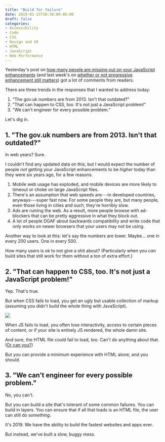 ```yaml
---
title: "Build for failure"
date: 2019-01-15T10:30:00-05:00
draft: false
categories:
- Accessibility
- Code
- CSS
- Design and UX
- HTML
- JavaScript
- Web Performance
---
```


Yesterday's post on [how many people are missing out on your JavaScript enhancements](/does-progressive-enhancement-still-matter/) (and last week's on [whether or not progressive enhancement still matters](/does-progressive-enhancement-still-matter/)) got a lot of comments from readers.

There are three trends in the responses that I wanted to address today:

1. "The gov.uk numbers are from 2013. Isn't that outdated?"
2. "That can happen to CSS, too. It's not just a JavaScript problem!"
3. "We can't engineer for every possible problem."

Let's dig in.

## 1. "The gov.uk numbers are from 2013. Isn't that outdated?"

In web years? Sure.

I couldn't find any updated data on this, but I would expect the number of people *not* getting your JavaScript enhancements to be *higher* today than they were six years ago, for a few reasons.

1. Mobile web usage has exploded, and mobile devices are more likely to timeout or choke on large JavaScript files.
2. There's an assumption that web speeds are---in developed countries, anyways---super fast now. For some people they are, but many people, even those living in cities and such, they're horribly slow.
3. Ads are ruining the web. As a result, more people browse with ad-blockers that can be pretty aggressive in what they block out.
4. A lot of people DGAF about backwards compatibility and write code that only works on newer browsers that your users may not be using.

Another way to look at this: let's say the numbers are lower. Maybe... one in every 200 users. One in every 500.

How many users is ok to not give a shit about? (Particularly when you *can* build sites that still work for them without a ton of extra effort.)

## 2. "That can happen to CSS, too. It's not just a JavaScript problem!"

Yep. That's true.

But when CSS fails to load, you get an ugly but usable collection of markup (assuming you didn't build the whole thing with JavaScript).

<img src="/img/articles/no-css.jpg">

When JS fails to load, you often lose interactivity, access to certain pieces of content, or if your site is entirely JS rendered, the whole damn site.

And sure, the HTML file could fail to load, too. Can't do anything about that. ([Or can you?](https://abookapart.com/products/going-offline))

But you can provide a minimum experience with HTML alone, and you should.

## 3. "We can't engineer for every possible problem."

No, you can't.

But you can build a site that's tolerant of some common failures. You can build in layers. You can ensure that if all that loads is an HTML file, the user can still do *something*.

It's 2019. We have the ability to build the fastest websites and apps ever.

But instead, we've built a slow, buggy mess.